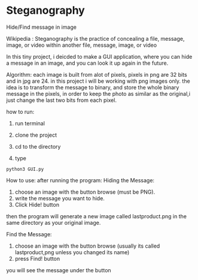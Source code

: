 # Steganography
Hide/Find message in image 

Wikipedia : Steganography is the practice of concealing a file, message, image, or video within another file, message, image, or video

In this tiny project, i deicded to make a GUI application, where you can hide a message in an image, and you can look it up again in the future.

Algorithm:
each image is built from alot of pixels, pixels in png are 32 bits and in jpg are 24.
in this project i will be working with png images only.
the idea is to transform the message to binary, and store the whole binary message in the pixels, in order to keep the photo as similar as the original,i just change the last two bits from each pixel.

how to run:
1. run terminal

2. clone the project

3. cd to the directory

4. type 
```
python3 GUI.py
```

How to use:
after running the program:
Hiding the Message:

1. choose an image with the button browse (must be PNG).
2. write the message you want to hide.
3. Click Hide! button

then the program will generate a new image called lastproduct.png in the same directory as your original image.

Find the Message:
1. choose an image with the button browse (usually its called lastproduct,png unless you changed its name)
2. press Find! button

you will see the message under the button
